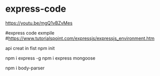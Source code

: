 # express-code
https://youtu.be/mgQ1vBZvMes

#express code exmpile
#https://www.tutorialspoint.com/expressjs/expressjs_environment.htm

api creat in fist
npm init

npm i express  -g
npm i express mongoose

npm i body-parser
